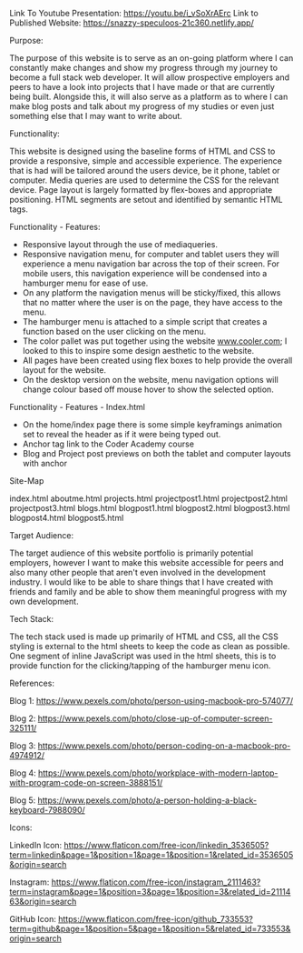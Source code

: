 

Link To Youtube Presentation: https://youtu.be/i_vSoXrAErc
Link to Published Website: https://snazzy-speculoos-21c360.netlify.app/


Purpose:

The purpose of this website is to serve as an on-going platform where I can constantly make changes and show my progress through my journey to become a full stack web developer. It will allow prospective employers and peers to have a look into projects that I have made or that are currently being built. Alongside this, it will also serve as a platform as to where I can make blog posts and talk about my progress of my studies or even just something else that I may want to write about. 

Functionality: 

This website is designed using the baseline forms of HTML and CSS to provide a responsive, simple and accessible experience. The experience that is had will be tailored around the users device, be it phone, tablet or computer. Media queries are used to determine the CSS for the relevant device. Page layout is largely formatted by flex-boxes and appropriate positioning. HTML segments are setout and identified by semantic HTML tags. 

Functionality - Features:
-   Responsive layout through the use of mediaqueries.
-   Responsive navigation menu, for computer and tablet users they will experience a menu 
    navigation bar across the top of their screen. For mobile users, this navigation experience will be condensed into a hamburger menu for ease of use. 
-   On any platform the navigation menus will be sticky/fixed, this allows that no matter
    where the user is on the page, they have access to the menu.
-   The hamburger menu is attached to a simple script that creates a function based on the
    user clicking on the menu.
-   The color pallet was put together using the website www.cooler.com; I looked to this
    to inspire some design aesthetic to the website.
-   All pages have been created using flex boxes to help provide the overall layout for
    the website. 
-   On the desktop version on the website, menu navigation options will change colour based
    off mouse hover to show the selected option. 



Functionality - Features - Index.html
-   On the home/index page there is some simple keyframings animation set to reveal
    the header as if it were being typed out. 
-   Anchor tag link to the Coder Academy course
-   Blog and Project post previews on both the tablet and computer layouts with anchor


Site-Map

index.html 
    aboutme.html
    projects.html
        projectpost1.html
        projectpost2.html
        projectpost3.html
    blogs.html
        blogpost1.html
        blogpost2.html
        blogpost3.html
        blogpost4.html
        blogpost5.html




Target Audience:

The target audience of this website portfolio is primarily potential employers, however I want to make this website accessible for peers and also many other people that aren't even involved in the development industry. I would like to be able to share things that I have created with friends and family and be able to show them meaningful progress with my own development. 

Tech Stack:

The tech stack used is made up primarily of HTML and CSS, all the CSS styling is external to the html sheets to keep the code as clean as possible. One segment of inline JavaScript was used in the html sheets, this is to provide function for the clicking/tapping of the hamburger menu icon.


References:

Blog 1: https://www.pexels.com/photo/person-using-macbook-pro-574077/

Blog 2: https://www.pexels.com/photo/close-up-of-computer-screen-325111/

Blog 3: https://www.pexels.com/photo/person-coding-on-a-macbook-pro-4974912/

Blog 4: https://www.pexels.com/photo/workplace-with-modern-laptop-with-program-code-on-screen-3888151/

Blog 5: https://www.pexels.com/photo/a-person-holding-a-black-keyboard-7988090/

Icons:

LinkedIn Icon: https://www.flaticon.com/free-icon/linkedin_3536505?term=linkedin&page=1&position=1&page=1&position=1&related_id=3536505&origin=search

Instagram: https://www.flaticon.com/free-icon/instagram_2111463?term=instagram&page=1&position=3&page=1&position=3&related_id=2111463&origin=search

GitHub Icon: https://www.flaticon.com/free-icon/github_733553?term=github&page=1&position=5&page=1&position=5&related_id=733553&origin=search
